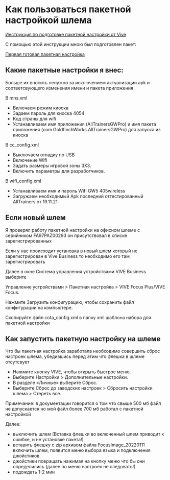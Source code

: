 # Как пользоваться пакетной настройкой шлема
 
[Инструкция по подготовке пакетной настройки от Vive](https://business.vive.com/ru/support/dms/category_howto/creating-the-batch-configuration-package.html)

С помощью этой инструкции мною был подготовлен пакет:

[Первая готовая пакетная настройка](https://disk.yandex.ru/d/Xz0eo8lfjfgNJQ)

## Какие пакетные настройки я внес: 

Больше их вносить ненужно за исключением актуализации apk и соответсвующего изменения имени и пакета приложения

В mns.xml	

- Включаем режим киоска
- Задаем пароль для киоска 4054
- Код страны для wifi
- Устанавливаем имя приложения (AllTrainersGWPro) и имя пакета приложения (com.GoldfinchWorks.AllTrainersGWPro) для запуска из киоска

В cc_config.xml 

- Выключаем отладку по USB
- Включение Wifi
- Задать размеры игровой зоны 3X3.
- Включить параметры для разработчиков.

В wifi_config.xml

- Устанавливаем имя и пароль Wifi GW5 405wireless
- Загружаем необходимый Apk последний оттестированный AllTrainers от 19.11.21

## Если новый шлем
Я проверял работу пакетной настройки на офисном шлеме с серийником FA97PAZ00293 он присутствовал в списке зарегистрированных
 
Если у нас происходит установка в новый шлем который не зарегистрирован в Vive Business то необходимо его там зарегистрировать

Далее в окне Система управления устройствами VIVE Business выберите 

Управление устройствами > Пакетная настройка > VIVE Focus Plus/VIVE Focus.

Нажмите Загрузить конфигурацию, чтобы сохранить файл конфигурации на компьютере.

Скопируйте файл cota_config.xml в папку xml шаблона набора для пакетной настройки

## Как запустить пакетную настройку на шлеме
Что бы пакетная настройка заработала необходимо совершить сброс настроек шлема, убедившись перед этим что флешка в шлеме отсутсвует

- Нажмите кнопку VIVE, чтобы открыть быстрое меню.
- Выберите Настройки > Дополнительные настройки.
- В разделе «Личные» выберите Сброс.
- Выберите Сброс до заводских настроек > Сбросить настройки шлема > Стереть все.

Примечание: в документации говорится о том что свыше 500 мб файл не допускается но мой файл более 700 мб работал с пакетной настройкой

Далее:
- выключить шлем (Вставка флешки во включенный шлем приводит к ошибке, и не установке пакета!)
- вставить флешку с zip архивом файла FocusImage_20220111 включить шлем, появится меню выбора языка и подключения джойстиков.
- джойстики повращать нажимая на кнопку меню что бы они определились (далее по меню настроек не следовать!)
- подождать 1-2 мин 

